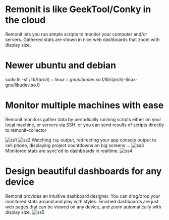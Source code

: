 # Remonit is like GeekTool/Conky in the cloud
Remonit lets you run simple scripts to monitor your computer and/or servers. Gathered stats are shown in nice web dashboards that zoom with display size.

# Newer ubuntu and debian
sudo ln -sf /lib/$(arch)-linux-gnu/libudev.so.1 /lib/$(arch)-linux-gnu/libudev.so.0

# Monitor multiple machines with ease
Remonit monitors gather data by periodically running scripts either on your local machine, or servers via SSH.
or you can send results of scripts directly to remonit-collector

![ss1](https://github.com/dockerera/remonit/raw/master/screenshots/ss1.png)
![ss2](https://github.com/dockerera/remonit/raw/master/screenshots/ss2.png)
Watching `top` output, redirecting your app console output to cell phone, displaying project countdowns on big screens ...
![ss3](https://github.com/dockerera/remonit/raw/master/screenshots/ss3.png)
Monitored stats are sync'ed to dashboards in realtime.
![ss4](https://github.com/dockerera/remonit/raw/master/screenshots/ss4.png)
# Design beautiful dashboards for any device
Remonit provides an intuitive dashboard designer. You can drag/drop your monitored stats around and play with styles. Finished dashboards are just web pages that can be viewed on any device, and zoom automatically with display size.
![ss5](https://github.com/dockerera/remonit/raw/master/screenshots/ss5.png)
